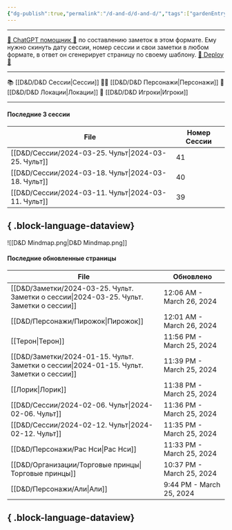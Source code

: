 ```yaml
---
{"dg-publish":true,"permalink":"/d-and-d/d-and-d/","tags":["gardenEntry"],"created":"2024-02-19T19:15:28.340+03:00","updated":"2024-02-06T01:00:03.140+03:00"}
---
```



---
[ 🤖 ChatGPT помощник 🤖](https://chat.openai.com/g/g-MHo60ZEsx-note-assistant) по составлению заметок в этом формате. Ему нужно скинуть дату сессии, номер сессии и свои заметки в любом формате, в ответ он сгенерирует страницу по своему шаблону. 
[🚀 Deploy 🚀](https://vercel.com/elks-projects/elk21-dnd-notes-h8pc)

---

 📚 [[D&D/D&D Сессии\|Сессии]] 
 🧙‍♂️ [[D&D/D&D Персонажи\|Персонажи]] 
 🏰 [[D&D/D&D Локации\|Локации]]
 👥 [[D&D/D&D Игроки\|Игроки]]

---
#### Последние 3 сессии

| File                                                   | Номер Сессии |
| ------------------------------------------------------ | ------------ |
| [[D&D/Сессии/2024-03-25. Чульт\|2024-03-25. Чульт]] | 41           |
| [[D&D/Сессии/2024-03-18. Чульт\|2024-03-18. Чульт]] | 40           |
| [[D&D/Сессии/2024-03-11. Чульт\|2024-03-11. Чульт]] | 39           |

{ .block-language-dataview}
---

![[D&D Mindmap.png\|D&D Mindmap.png]]

#### Последние обновленные страницы

| File                                                                                        | Обновлено                 |
| ------------------------------------------------------------------------------------------- | ------------------------- |
| [[D&D/Заметки/2024-03-25. Чульт. Заметки о сессии\|2024-03-25. Чульт. Заметки о сессии]] | 12:06 AM - March 26, 2024 |
| [[D&D/Персонажи/Пирожок\|Пирожок]]                                                       | 12:01 AM - March 26, 2024 |
| [[Терон\|Терон]]                                                                         | 11:56 PM - March 25, 2024 |
| [[D&D/Заметки/2024-01-15. Чульт. Заметки о сессии\|2024-01-15. Чульт. Заметки о сессии]] | 11:39 PM - March 25, 2024 |
| [[Лорик\|Лорик]]                                                                         | 11:38 PM - March 25, 2024 |
| [[D&D/Сессии/2024-02-06. Чульт\|2024-02-06. Чульт]]                                      | 11:36 PM - March 25, 2024 |
| [[D&D/Сессии/2024-02-12. Чульт\|2024-02-12. Чульт]]                                      | 11:35 PM - March 25, 2024 |
| [[D&D/Персонажи/Рас Нси\|Рас Нси]]                                                       | 11:33 PM - March 25, 2024 |
| [[D&D/Организации/Торговые принцы\|Торговые принцы]]                                     | 10:37 PM - March 25, 2024 |
| [[D&D/Персонажи/Али\|Али]]                                                               | 9:44 PM - March 25, 2024  |

{ .block-language-dataview}
---
